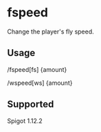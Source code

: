 # fspeed

Change the player's fly speed.

## Usage 

/fspeed[fs] {amount}

/wspeed[ws] {amount}

## Supported

Spigot 1.12.2
